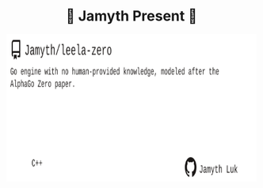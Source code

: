 <!-- built at 11/24/2022, 8:19:29 AM -->
<h1 align="center">
🎉 Jamyth Present 🎉
</h1>
<p align="center">
    <a href="https://github.com/Jamyth/leela-zero">
        <img width="1000" height="300" src="./readme.svg" />
    </a>
</p>